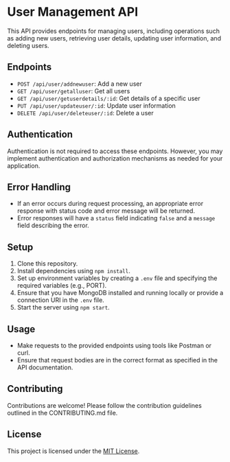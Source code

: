 # User Management API

This API provides endpoints for managing users, including operations such as adding new users, retrieving user details, updating user information, and deleting users.

## Endpoints

- `POST /api/user/addnewuser`: Add a new user
- `GET /api/user/getalluser`: Get all users
- `GET /api/user/getuserdetails/:id`: Get details of a specific user
- `PUT /api/user/updateuser/:id`: Update user information
- `DELETE /api/user/deleteuser/:id`: Delete a user

## Authentication

Authentication is not required to access these endpoints. However, you may implement authentication and authorization mechanisms as needed for your application.

## Error Handling

- If an error occurs during request processing, an appropriate error response with status code and error message will be returned.
- Error responses will have a `status` field indicating `false` and a `message` field describing the error.

## Setup

1. Clone this repository.
2. Install dependencies using `npm install`.
3. Set up environment variables by creating a `.env` file and specifying the required variables (e.g., PORT).
4. Ensure that you have MongoDB installed and running locally or provide a connection URI in the `.env` file.
5. Start the server using `npm start`.

## Usage

- Make requests to the provided endpoints using tools like Postman or curl.
- Ensure that request bodies are in the correct format as specified in the API documentation.

## Contributing

Contributions are welcome! Please follow the contribution guidelines outlined in the CONTRIBUTING.md file.

## License

This project is licensed under the [MIT License](LICENSE).
